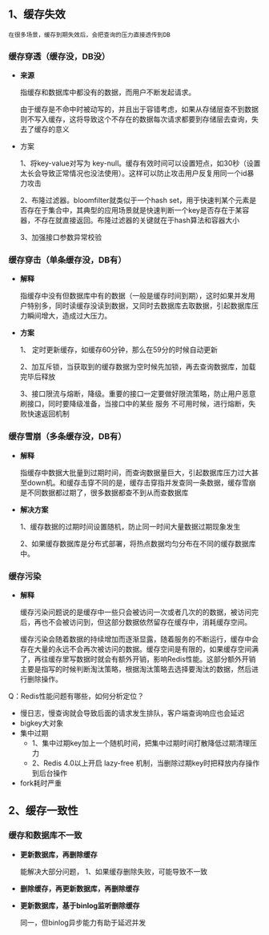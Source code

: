 
## 1、缓存失效

	在很多场景，缓存到期失效后，会把查询的压力直接透传到DB

### 缓存穿透（缓存没，DB没）

-  **来源**

	指缓存和数据库中都没有的数据，而用户不断发起请求。
	
	由于缓存是不命中时被动写的，并且出于容错考虑，如果从存储层查不到数据则不写入缓存，这将导致这个不存在的数据每次请求都要到存储层去查询，失去了缓存的意义

-  方案

	1、将key-value对写为 key-null。缓存有效时间可以设置短点，如30秒（设置太长会导致正常情况也没法使用）。这样可以防止攻击用户反复用同一个id暴力攻击
	
	2、布隆过滤器。bloomfilter就类似于一个hash set，用于快速判某个元素是否存在于集合中，其典型的应用场景就是快速判断一个key是否存在于某容器，不存在就直接返回。布隆过滤器的关键就在于hash算法和容器大小
	
	3、加强接口参数异常校验


### 缓存穿击（单条缓存没，DB有）

-  **解释**

	指缓存中没有但数据库中有的数据（一般是缓存时间到期），这时如果并发用户特别多，同时读缓存没读到数据，又同时去数据库去取数据，引起数据库压力瞬间增大，造成过大压力。

 - **方案**

	1、 定时更新缓存，如缓存60分钟，那么在59分的时候自动更新
	
	2、加互斥锁，当获取到的缓存数据为空时候先加锁，再去查询数据库，加载完毕后释放
	
	3、接口限流与熔断，降级。重要的接口一定要做好限流策略，防止用户恶意刷接口，同时要降级准备，当接口中的某些 服务 不可用时候，进行熔断，失败快速返回机制
	

### 缓存雪崩（多条缓存没，DB有）

- **解释**

	指缓存中数据大批量到过期时间，而查询数据量巨大，引起数据库压力过大甚至down机。和缓存击穿不同的是，缓存击穿指并发查同一条数据，缓存雪崩是不同数据都过期了，很多数据都查不到从而查数据库

-  **解决方案**
 
	1、缓存数据的过期时间设置随机，防止同一时间大量数据过期现象发生
	
	2、如果缓存数据库是分布式部署，将热点数据均匀分布在不同的缓存数据库中。
	

### 缓存污染

-  **解释**

	缓存污染问题说的是缓存中一些只会被访问一次或者几次的的数据，被访问完后，再也不会被访问到，但这部分数据依然留存在缓存中，消耗缓存空间。
	
	缓存污染会随着数据的持续增加而逐渐显露，随着服务的不断运行，缓存中会存在大量的永远不会再次被访问的数据。缓存空间是有限的，如果缓存空间满了，再往缓存里写数据时就会有额外开销，影响Redis性能。这部分额外开销主要是指写的时候判断淘汰策略，根据淘汰策略去选择要淘汰的数据，然后进行删除操作。



Q：Redis性能问题有哪些，如何分析定位？

-  慢日志，慢查询就会导致后面的请求发生排队，客户端查询响应也会延迟
-  bigkey大对象
-  集中过期
	-  1、集中过期key加上一个随机时间，把集中过期时间打散降低过期清理压力
	-  2、Redis 4.0以上开启 lazy-free 机制，当删除过期key时把释放内存操作到后台操作
-  fork耗时严重
  




## 2、缓存一致性

### 缓存和数据库不一致

-  **更新数据库，再删除缓存**

	能解决大部分问题，
	1、如果缓存删除失败，可能导致不一致

-  **删除缓存，再更新数据库，再删除缓存**


-  **更新数据库，基于binlog监听删除缓存**

	同一，但binlog异步能力有助于延迟并发